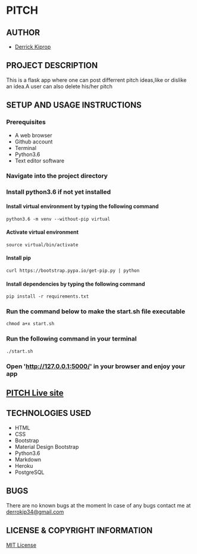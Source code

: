 # PITCH

## AUTHOR
- [Derrick Kiprop](https://github.com/derrokip34)

## PROJECT DESCRIPTION
This is a flask app where one can post differrent pitch ideas,like or dislike an idea.A user can also delete his/her pitch

## SETUP AND USAGE INSTRUCTIONS
### Prerequisites
- A web browser
- Github account
- Terminal
- Python3.6
- Text editor software

### Navigate into the project directory

### Install python3.6 if not yet installed

#### Install virtual environment by typing the following command
`python3.6 -m venv --without-pip virtual`

#### Activate virtual environment
`source virtual/bin/activate`

#### Install pip
`curl https://bootstrap.pypa.io/get-pip.py | python`

#### Install dependencies by typing the following command
`pip install -r requirements.txt`

### Run the command below to make the start.sh file executable
`chmod a+x start.sh`

### Run the following command in your terminal
`./start.sh`

### Open 'http://127.0.0.1:5000/' in your browser and enjoy your app

## [PITCH Live site](https://pitch34.herokuapp.com/)

## TECHNOLOGIES USED
- HTML
- CSS
- Bootstrap
- Material Design Bootstrap
- Python3.6
- Markdown
- Heroku
- PostgreSQL

## BUGS
There are no known bugs at the moment
In case of any bugs contact me at derrokip34@gmail.com

## LICENSE & COPYRIGHT INFORMATION
[MIT License](https://github.com/derrokip34/Pitch/blob/master/license.md)